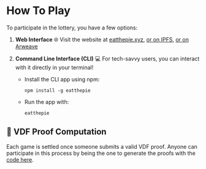# How To Play

To participate in the lottery, you have a few options:

1. **Web Interface** 🌐 Visit the website at [eatthepie.xyz](https://eatthepie.xyz), [or on IPFS](https://eatthepie.xyz), [or on Arweave](https://eatthepie.xyz)

2. **Command Line Interface (CLI)** 💻 For tech-savvy users, you can interact with it directly in your terminal!
   - Install the CLI app using npm:
     ```
     npm install -g eatthepie
     ```
   - Run the app with:
     ```
     eatthepie
     ```

## 🧮 VDF Proof Computation

Each game is settled once someone submits a valid VDF proof. Anyone can participate in this process by being the one to generate the proofs with the [code here](https://github.com/eatthepie/vdf-proofs).
